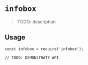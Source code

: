 # `infobox`

> TODO: description

## Usage

```
const infobox = require('infobox');

// TODO: DEMONSTRATE API
```
